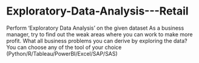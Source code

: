 # Exploratory-Data-Analysis---Retail

Perform ‘Exploratory Data Analysis’ on the given dataset
As a business manager, try to find out the weak areas where you can work to make more profit.
What all business problems you can derive by exploring the data?
You can choose any of the tool of your choice
(Python/R/Tableau/PowerBI/Excel/SAP/SAS)
